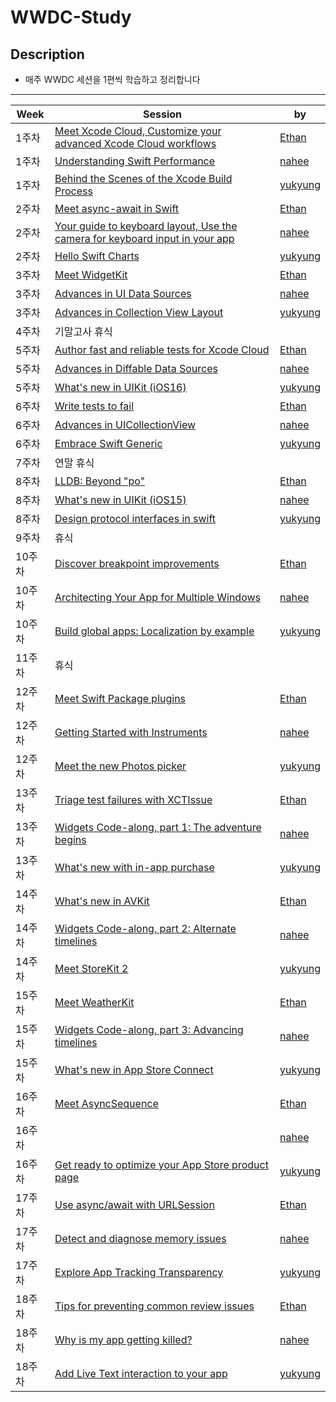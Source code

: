 # WWDC-Study

## Description
* 매주 WWDC 세션을 1편씩 학습하고 정리합니다

-------

| Week | Session | by |
|----------|----------------|--------|
|1주차|[Meet Xcode Cloud, Customize your advanced Xcode Cloud workflows](https://github.com/A-Piece-Of-WWDC/WWDC-Study/blob/main/1%EC%A3%BC%EC%B0%A8/Xcode%20Cloud.md)|[Ethan](https://github.com/Daltonicc)|
|1주차|[Understanding Swift Performance](https://github.com/A-Piece-Of-WWDC/WWDC-Study/blob/main/1%EC%A3%BC%EC%B0%A8/Understanding%20Swift%20Performance/Understanding%20Swift%20Performance.md)|[nahee](https://github.com/k-nh)|
|1주차|[Behind the Scenes of the Xcode Build Process](https://github.com/A-Piece-Of-WWDC/WWDC-Study/blob/main/1%EC%A3%BC%EC%B0%A8/xcode-build-process.md)|[yukyung](https://github.com/anyukyung)|
|2주차|[Meet async-await in Swift](https://github.com/A-Piece-Of-WWDC/WWDC-Study/blob/main/2%EC%A3%BC%EC%B0%A8/Meet%20async-await%20in%20Swift.md)|[Ethan](https://github.com/Daltonicc)|
|2주차|[Your guide to keyboard layout, Use the camera for keyboard input in your app](https://github.com/A-Piece-Of-WWDC/WWDC-Study/blob/main/2%EC%A3%BC%EC%B0%A8/Keyboard%20changes%20in%20iOS%2015%20(LayoutGuide%2C%20Camera).md)|[nahee](https://github.com/k-nh)|
|2주차|[Hello Swift Charts](https://github.com/A-Piece-Of-WWDC/WWDC-Study/blob/main/2%EC%A3%BC%EC%B0%A8/swift-Charts.md)|[yukyung](https://github.com/anyukyung)|
|3주차|[Meet WidgetKit](https://github.com/A-Piece-Of-WWDC/WWDC-Study/blob/main/3%EC%A3%BC%EC%B0%A8/Meet%20WidgetKit.md)|[Ethan](https://github.com/Daltonicc)|
|3주차|[Advances in UI Data Sources](https://github.com/A-Piece-Of-WWDC/WWDC-Study/blob/main/3%EC%A3%BC%EC%B0%A8/Advances%20in%20UI%20Data%20Sources.md)|[nahee](https://github.com/k-nh)|
|3주차|[Advances in Collection View Layout](https://github.com/A-Piece-Of-WWDC/WWDC-Study/blob/main/3%EC%A3%BC%EC%B0%A8/Advances-in-Collection-View-Layout.md)|[yukyung](https://github.com/anyukyung)|
|4주차|기말고사 휴식|[]()|
|5주차|[Author fast and reliable tests for Xcode Cloud](https://github.com/A-Piece-Of-WWDC/WWDC-Study/blob/main/5%EC%A3%BC%EC%B0%A8/Author%20fast%20and%20reliable%20tests%20for%20Xcode%20Cloud.md)|[Ethan](https://github.com/Daltonicc)|
|5주차|[Advances in Diffable Data Sources](https://github.com/A-Piece-Of-WWDC/WWDC-Study/blob/main/5%EC%A3%BC%EC%B0%A8/Advances%20in%20Diffable%20Data%20Sources.md)|[nahee](https://github.com/k-nh)|
|5주차|[What's new in UIKit (iOS16)](https://github.com/A-Piece-Of-WWDC/WWDC-Study/blob/main/5%EC%A3%BC%EC%B0%A8/What's%20new%20in%20UIKit.md)|[yukyung](https://github.com/anyukyung)|
|6주차|[Write tests to fail](https://github.com/A-Piece-Of-WWDC/WWDC-Study/blob/main/6%EC%A3%BC%EC%B0%A8/Write%20tests%20to%20fail.md)|[Ethan](https://github.com/Daltonicc)|
|6주차|[Advances in UICollectionView](https://github.com/A-Piece-Of-WWDC/WWDC-Study/blob/main/6%EC%A3%BC%EC%B0%A8/Advances%20in%20UICollectionView.md)|[nahee](https://github.com/k-nh)|
|6주차|[Embrace Swift Generic](https://github.com/A-Piece-Of-WWDC/WWDC-Study/blob/main/6%EC%A3%BC%EC%B0%A8/Embrace%20Swift%20generics.md)|[yukyung](https://github.com/anyukyung)|
|7주차|연말 휴식|[]()|
|8주차|[LLDB: Beyond "po"](https://github.com/A-Piece-Of-WWDC/WWDC-Study/blob/main/8%EC%A3%BC%EC%B0%A8/LLDB:%20Beyond%20%E2%80%9Cpo%E2%80%9D.md)|[Ethan](https://github.com/Daltonicc)|
|8주차|[What's new in UIKit (iOS15)]()|[nahee](https://github.com/k-nh)|
|8주차|[Design protocol interfaces in swift](https://plucky-boot-fc9.notion.site/Design-protocol-interfaces-in-swift-65d8b43a0a994f209e7b18493d35a2fa)|[yukyung](https://github.com/anyukyung)|
|9주차|휴식|[]()|
|10주차|[Discover breakpoint improvements](https://github.com/A-Piece-Of-WWDC/WWDC-Study/blob/main/10%EC%A3%BC%EC%B0%A8/Discover%20breakpoint%20improvements.md)|[Ethan](https://github.com/Daltonicc)|
|10주차|[Architecting Your App for Multiple Windows](https://naribox.notion.site/WWDC19-Architecting-Your-App-for-Multiple-Windows-23f9b9e0d13240239b961b3f731ce7fa)|[nahee](https://github.com/k-nh)|
|10주차|[Build global apps: Localization by example](https://plucky-boot-fc9.notion.site/Build-global-apps-Localization-by-example-3dd988b78abb4884845b7be8c97980ef)|[yukyung](https://github.com/anyukyung)|
|11주차|휴식|[]()|
|12주차|[Meet Swift Package plugins](https://github.com/A-Piece-Of-WWDC/WWDC-Study/blob/main/12%EC%A3%BC%EC%B0%A8/Meet%20Swift%20Package%20plugins.md)|[Ethan](https://github.com/Daltonicc)|
|12주차|[Getting Started with Instruments](https://naribox.notion.site/WWDC19-Getting-Started-with-Instruments-5083f27482ad4382bcfdaf4df8b77a18)|[nahee](https://github.com/k-nh)|
|12주차|[Meet the new Photos picker](https://plucky-boot-fc9.notion.site/Meet-the-new-Photos-picker-2d9cfb426cd84d6da151bd5dee0168ee)|[yukyung](https://github.com/anyukyung)|
|13주차|[Triage test failures with XCTIssue](https://github.com/A-Piece-Of-WWDC/WWDC-Study/blob/main/13%EC%A3%BC%EC%B0%A8/Triage%20test%20failures%20with%20XCTIssue.md)|[Ethan](https://github.com/Daltonicc)|
|13주차|[Widgets Code-along, part 1: The adventure begins](https://github.com/A-Piece-Of-WWDC/WWDC-Study/blob/main/13%EC%A3%BC%EC%B0%A8/Widgets%20Code-along%2C%20part%201.md.md)|[nahee](https://github.com/k-nh)|
|13주차|[What's new with in-app purchase](https://github.com/A-Piece-Of-WWDC/WWDC-Study/blob/main/13%EC%A3%BC%EC%B0%A8/What's%20new%20with%20in-app%20purchase.md)|[yukyung](https://github.com/anyukyung)|
|14주차|[What's new in AVKit](https://github.com/A-Piece-Of-WWDC/WWDC-Study/blob/main/14%EC%A3%BC%EC%B0%A8/What's%20new%20in%20AVKit.md)|[Ethan](https://github.com/Daltonicc)|
|14주차|[Widgets Code-along, part 2: Alternate timelines](https://github.com/A-Piece-Of-WWDC/WWDC-Study/blob/main/14%EC%A3%BC%EC%B0%A8/Widgets%20Code-along%2C%20part%202.md.md)|[nahee](https://github.com/k-nh)|
|14주차|[Meet StoreKit 2](https://github.com/A-Piece-Of-WWDC/WWDC-Study/blob/main/14%EC%A3%BC%EC%B0%A8/Meet%20StoreKit%202.md)|[yukyung](https://github.com/anyukyung)|
|15주차|[Meet WeatherKit](https://github.com/A-Piece-Of-WWDC/WWDC-Study/blob/main/15%EC%A3%BC%EC%B0%A8/Meet%20WeatherKit.md)|[Ethan](https://github.com/Daltonicc)|
|15주차|[Widgets Code-along, part 3: Advancing timelines ](https://github.com/A-Piece-Of-WWDC/WWDC-Study/blob/main/15%EC%A3%BC%EC%B0%A8/Widgets%20Code-along%2C%20part%203.md)|[nahee](https://github.com/k-nh)|
|15주차|[What's new in App Store Connect](https://github.com/A-Piece-Of-WWDC/WWDC-Study/blob/main/15%EC%A3%BC%EC%B0%A8/What's%20new%20in%20App%20Store%20Connect.md)|[yukyung](https://github.com/anyukyung)|
|16주차|[Meet AsyncSequence](https://github.com/A-Piece-Of-WWDC/WWDC-Study/blob/main/16%EC%A3%BC%EC%B0%A8/Meet%20AsyncSequence.md)|[Ethan](https://github.com/Daltonicc)|
|16주차|[]()|[nahee](https://github.com/k-nh)|
|16주차|[Get ready to optimize your App Store product page](https://github.com/A-Piece-Of-WWDC/WWDC-Study/blob/main/16%EC%A3%BC%EC%B0%A8/Get%20ready%20to%20optimize%20your%20App%20Store%20product%20page.md)|[yukyung](https://github.com/anyukyung)|
|17주차|[Use async/await with URLSession](https://github.com/A-Piece-Of-WWDC/WWDC-Study/blob/main/17%EC%A3%BC%EC%B0%A8/Use%20Async%2CAwait%20with%20URLSession.md)|[Ethan](https://github.com/Daltonicc)|
|17주차|[Detect and diagnose memory issues](https://github.com/A-Piece-Of-WWDC/WWDC-Study/blob/18th-week/Why-is-my-app-getting-killed/17%EC%A3%BC%EC%B0%A8/Detect%20and%20diagnose%20memory%20issues.md)|[nahee](https://github.com/k-nh)|
|17주차|[Explore App Tracking Transparency](https://github.com/A-Piece-Of-WWDC/WWDC-Study/blob/main/17%EC%A3%BC%EC%B0%A8/Explore%20App%20Tracking%20Transparency.md)|[yukyung](https://github.com/anyukyung)|
|18주차|[Tips for preventing common review issues](https://github.com/A-Piece-Of-WWDC/WWDC-Study/blob/main/18%EC%A3%BC%EC%B0%A8/Tips%20for%20preventing%20common%20review%20issues.md)|[Ethan](https://github.com/Daltonicc)|
|18주차|[Why is my app getting killed?](https://github.com/A-Piece-Of-WWDC/WWDC-Study/blob/18th-week/Why-is-my-app-getting-killed/18%EC%A3%BC%EC%B0%A8/Why%20is%20my%20app%20getting%20killed%3F.md)|[nahee](https://github.com/k-nh)|
|18주차|[Add Live Text interaction to your app](https://github.com/A-Piece-Of-WWDC/WWDC-Study/blob/main/18%EC%A3%BC%EC%B0%A8/Add%20Live%20Text%20interaction%20to%20your%20app.md)|[yukyung](https://github.com/anyukyung)|
